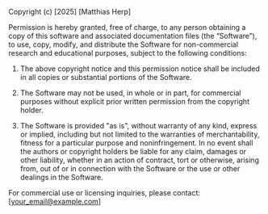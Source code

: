 Copyright (c) [2025] [Matthias Herp]

Permission is hereby granted, free of charge, to any person obtaining a copy
of this software and associated documentation files (the “Software”), to use,
copy, modify, and distribute the Software for non-commercial research and
educational purposes, subject to the following conditions:

1. The above copyright notice and this permission notice shall be included in all
copies or substantial portions of the Software.

2. The Software may not be used, in whole or in part, for commercial purposes
without explicit prior written permission from the copyright holder.

3. The Software is provided "as is", without warranty of any kind, express or
implied, including but not limited to the warranties of merchantability, fitness
for a particular purpose and noninfringement. In no event shall the authors or
copyright holders be liable for any claim, damages or other liability, whether
in an action of contract, tort or otherwise, arising from, out of or in connection
with the Software or the use or other dealings in the Software.

For commercial use or licensing inquiries, please contact: [your_email@example.com]